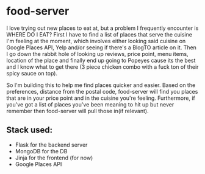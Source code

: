 # food-server

I love trying out new places to eat at, but a problem I frequently encounter is WHERE DO I EAT? First I have to find a list of places that serve the cuisine I'm feeling at the moment, which involves either looking said cuisine on Google Places API, Yelp and/or seeing if there's a BlogTO article on it. Then I go down the rabbit hole of looking up reviews, price point, menu items, location of the place and finally end up going to Popeyes cause its the best and I know what to get there (3 piece chicken combo with a fuck ton of their spicy sauce on top). 

So I'm building this to help me find places quicker and easier. Based on the preferences, distance from the postal code, food-server will find you places that are in your price point and in the cuisine you're feeling. Furthermore, if you've got a list of places you've been meaning to hit up but never remember then food-server will pull those in(if relevant).

## Stack used:
- Flask for the backend server
- MongoDB for the DB
- Jinja for the frontend (for now)
- Google Places API
